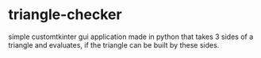 # triangle-checker
simple customtkinter gui application made in python that takes 3 sides of a triangle and evaluates, if the triangle can be built by these sides.
